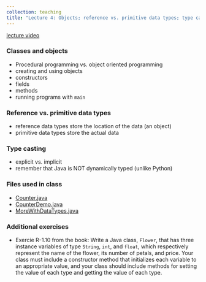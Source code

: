 ```yaml
---
collection: teaching
title: "Lecture 4: Objects; reference vs. primitive data types; type casting"
---
```


[lecture video](https://youtu.be/d6xq25raRiE)


### Classes and objects
* Procedural programming vs. object oriented programming
* creating and using objects
* constructors
* fields
* methods
* running programs with `main`

### Reference vs. primitive data types
* reference data types store the location of the data (an object)
* primitive data types store the actual data

### Type casting
* explicit vs. implicit
* remember that Java is NOT dynamically typed (unlike Python)


### Files used in class
* [Counter.java](https://lgw2.github.io/teaching/csci132-fall-2022/lectures/Counter.java)
* [CounterDemo.java](https://lgw2.github.io/teaching/csci132-fall-2022/lectures/CounterDemo.java)
* [MoreWithDataTypes.java](https://lgw2.github.io/teaching/csci132-fall-2022/lectures/MoreWithDataTypes.java)

### Additional exercises

* Exercie R-1.10 from the book: Write a Java class, `Flower`, that has three
	instance variables of type `String`, `int`, and `float`, which respectively
	represent the name of the flower, its number of petals, and price. Your
	class must include a constructor method that initializes each variable to
	an appropriate value, and your class should include methods for setting the
	value of each type and getting the value of each type.

